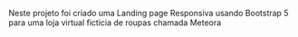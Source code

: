 Neste projeto foi criado uma Landing page Responsiva usando Bootstrap 5 para uma loja virtual ficticia de roupas chamada Meteora

